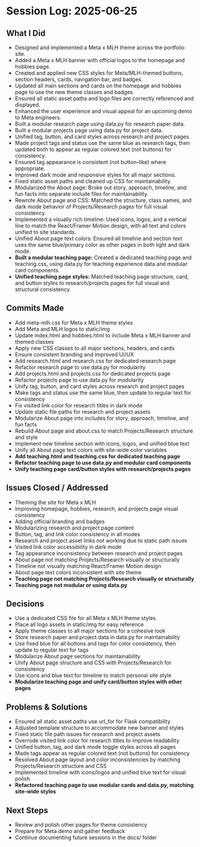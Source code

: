 # Session Log: 2025-06-25

## What I Did
- Designed and implemented a Meta x MLH theme across the portfolio site.
- Added a Meta x MLH banner with official logos to the homepage and hobbies page.
- Created and applied new CSS styles for Meta/MLH-themed buttons, section headers, cards, navigation bar, and badges.
- Updated all main sections and cards on the homepage and hobbies page to use the new theme classes and badges.
- Ensured all static asset paths and logo files are correctly referenced and displayed.
- Enhanced the user experience and visual appeal for an upcoming demo to Meta engineers.
- Built a modular research page using data.py for research paper data.
- Built a modular projects page using data.py for project data.
- Unified tag, button, and card styles across research and project pages.
- Made project tags and status use the same blue as research tags, then updated both to appear as regular colored text (not buttons) for consistency.
- Ensured tag appearance is consistent (not button-like) where appropriate.
- Improved dark mode and responsive styles for all major sections.
- Fixed static asset paths and cleaned up CSS for maintainability.
- Modularized the About page: Broke out story, approach, timeline, and fun facts into separate include files for maintainability.
- Rewrote About page and CSS: Matched the structure, class names, and dark mode behavior of Projects/Research pages for full visual consistency.
- Implemented a visually rich timeline: Used icons, logos, and a vertical line to match the React/Framer Motion design, with all text and colors unified to site standards.
- Unified About page text colors: Ensured all timeline and section text uses the same blue/primary color as other pages in both light and dark mode.
- **Built a modular teaching page:** Created a dedicated teaching page and teaching.css, using data.py for teaching experience data and modular card components.
- **Unified teaching page styles:** Matched teaching page structure, card, and button styles to research/projects pages for full visual and structural consistency.

## Commits Made
- Add meta-mlh.css for Meta x MLH theme styles
- Add Meta and MLH logos to static/img
- Update index.html and hobbies.html to include Meta x MLH banner and themed classes
- Apply new CSS classes to all major sections, headers, and cards
- Ensure consistent branding and improved UI/UX
- Add research.html and research.css for dedicated research page
- Refactor research page to use data.py for modularity
- Add projects.html and projects.css for dedicated projects page
- Refactor projects page to use data.py for modularity
- Unify tag, button, and card styles across research and project pages
- Make tags and status use the same blue, then update to regular text for consistency
- Fix visited link color for research titles in dark mode
- Update static file paths for research and project assets
- Modularize About page into includes for story, approach, timeline, and fun facts
- Rebuild About page and about.css to match Projects/Research structure and style
- Implement new timeline section with icons, logos, and unified blue text
- Unify all About page text colors with site-wide color variables
- **Add teaching.html and teaching.css for dedicated teaching page**
- **Refactor teaching page to use data.py and modular card components**
- **Unify teaching page card/button styles with research/projects pages**

## Issues Closed / Addressed
- Theming the site for Meta x MLH
- Improving homepage, hobbies, research, and projects page visual consistency
- Adding official branding and badges
- Modularizing research and project page content
- Button, tag, and link color consistency in all modes
- Research and project asset links not working due to static path issues
- Visited link color accessibility in dark mode
- Tag appearance inconsistency between research and project pages
- About page not matching Projects/Research visually or structurally
- Timeline not visually matching React/Framer Motion design
- About page text colors inconsistent with site theme
- **Teaching page not matching Projects/Research visually or structurally**
- **Teaching page not modular or using data.py**

## Decisions
- Use a dedicated CSS file for all Meta x MLH theme styles
- Place all logo assets in static/img for easy reference
- Apply theme classes to all major sections for a cohesive look
- Store research paper and project data in data.py for maintainability
- Use fixed blue for all buttons and tags for color consistency, then update to regular text for tags
- Modularize About page sections for maintainability
- Unify About page structure and CSS with Projects/Research for consistency
- Use icons and blue text for timeline to match personal site style
- **Modularize teaching page and unify card/button styles with other pages**

## Problems & Solutions
- Ensured all static asset paths use url_for for Flask compatibility
- Adjusted template structure to accommodate new banner and styles
- Fixed static file path issues for research and project assets
- Overrode visited link color for research titles to improve readability
- Unified button, tag, and dark mode toggle styles across all pages
- Made tags appear as regular colored text (not buttons) for consistency
- Resolved About page layout and color inconsistencies by matching Projects/Research structure and CSS
- Implemented timeline with icons/logos and unified blue text for visual polish
- **Refactored teaching page to use modular cards and data.py, matching site-wide styles**

## Next Steps
- Review and polish other pages for theme consistency
- Prepare for Meta demo and gather feedback
- Continue documenting future sessions in the docs/ folder
